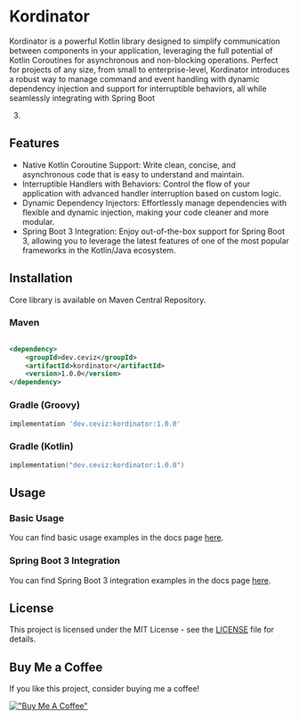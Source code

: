 # Kordinator

Kordinator is a powerful Kotlin library designed to simplify communication between components in your application,
leveraging the full potential of Kotlin Coroutines for asynchronous and non-blocking operations. Perfect for projects of
any size, from small to enterprise-level, Kordinator introduces a robust way to manage command and event handling with
dynamic dependency injection and support for interruptible behaviors, all while seamlessly integrating with Spring Boot

3.

## Features

- Native Kotlin Coroutine Support: Write clean, concise, and asynchronous code that is easy to understand and maintain.
- Interruptible Handlers with Behaviors: Control the flow of your application with advanced handler interruption based
  on custom logic.
- Dynamic Dependency Injectors: Effortlessly manage dependencies with flexible and dynamic injection, making your code
  cleaner and more modular.
- Spring Boot 3 Integration: Enjoy out-of-the-box support for Spring Boot 3, allowing you to leverage the latest
  features of one of the most popular frameworks in the Kotlin/Java ecosystem.

## Installation

Core library is available on Maven Central Repository.

### Maven

```xml

<dependency>
    <groupId>dev.ceviz</groupId>
    <artifactId>kordinator</artifactId>
    <version>1.0.0</version>
</dependency>
```

### Gradle (Groovy)

```groovy
implementation 'dev.ceviz:kordinator:1.0.0'
```

### Gradle (Kotlin)

```kotlin
implementation("dev.ceviz:kordinator:1.0.0")
```

## Usage

### Basic Usage

You can find basic usage examples in the docs page [here](examples/basic.md).

### Spring Boot 3 Integration

You can find Spring Boot 3 integration examples in the docs page [here](examples/spring-boot.md).

## License

This project is licensed under the MIT License - see the [LICENSE](LICENSE) file for details.

## Buy Me a Coffee

If you like this project, consider buying me a coffee!

[!["Buy Me A Coffee"](https://www.buymeacoffee.com/assets/img/custom_images/orange_img.png)](https://www.buymeacoffee.com/peacecwz)
